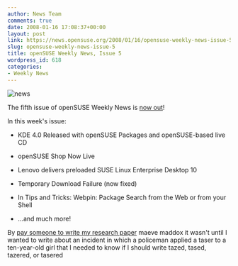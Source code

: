 ```yaml
---
author: News Team
comments: true
date: 2008-01-16 17:08:37+00:00
layout: post
link: https://news.opensuse.org/2008/01/16/opensuse-weekly-news-issue-5/
slug: opensuse-weekly-news-issue-5
title: openSUSE Weekly News, Issue 5
wordpress_id: 618
categories:
- Weekly News
---
```


![news](//news.opensuse.org/wp-content/uploads/2007/11/knewsticker.png)

The fifth issue of openSUSE Weekly News is [now out](http://en.opensuse.org/OpenSUSE_Weekly_News/5)! 

In this week's issue:



	
  * KDE 4.0 Released with openSUSE Packages and openSUSE-based live CD

	
  * openSUSE Shop Now Live

	
  * Lenovo delivers preloaded SUSE Linux Enterprise Desktop 10

	
  * Temporary Download Failure (now fixed)

	
  * In Tips and Tricks: Webpin: Package Search from the Web or from your Shell 

	
  * ...and much more!





 By [pay someone to write my research paper](https://midnightpapers.com/) maeve maddox it wasn't until I wanted to write about an incident in which a policeman applied a taser to a ten-year-old girl that I needed to know if I should write tazed, tased, tazered, or tasered
